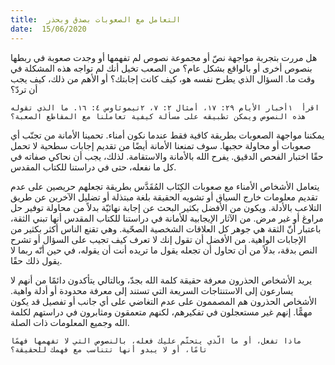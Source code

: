 ```yaml
---
title:  التعامل مع الصعوبات بصدق وبحذر
date:  15/06/2020
---
```


هل مررت بتجربة مواجهة نصّ أو مجموعة نصوص لم تفهمها أو وجدت صعوبة في ربطها بنصوص أخرى أو بالواقع بشكل عام؟ من الصعب تخيل أنك لم تواجه هذه المشكلة في وقت ما. السؤال الذي يطرح نفسه هو، كيف كانت إجابتك؟ أو الأهم من ذلك، كيف يجب أن تردّ؟

`اقرأ  ١أخبار الأيام ٢٩: ١٧، أمثال ٢: ٧، ٢تيموثاوس ٤: ١٦. ما الذي تقوله هذه النصوص ويمكن تطبيقه على مسألة كيفية تعاملنا مع المقاطع الصعبة؟`

يمكننا مواجهة الصعوبات بطريقة كافية فقط عندما نكون أمناء. تحمينا الأمانة من تجنّب أي صعوبات أو محاولة حجبها. سوف تمنعنا الأمانة أيضًا من تقديم إجابات سطحية لا تحمل حقًا اختبار الفحص الدقيق. يفرح الله بالأمانة والاستقامة. لذلك، يجب أن نحاكي صفاته في كل ما نفعله، حتى في دراستنا للكتاب المقدس.

يتعامل الأشخاص الأمناء مع صعوبات الكِتَاب المُقَدَّس بطريقة تجعلهم حريصين على عدم تقديم معلومات خارج السياق أو تشويه الحقيقة بلغة مبتذلة أو تضليل الآخرين عن طريق التلاعب بالأدلة. ويكون من الأفضل بكثير البحث عن إجابة نهائيّة بدلاً من محاولة توفير حل مراوغ أو غير مرض. من الآثار الإيجابية للأمانة في دراستنا للكتاب المقدس أنها تبني الثقة، باعتبار أنّ الثقة هي جوهر كل العلاقات الشخصية الصحّية. وهي تقنع الناس أكثر بكثير من الإجابات الواهية. من الأفضل أن تقول إنك لا تعرف كيف تجيب على السؤال أو تشرح النص بدقة، بدلاً من أن تحاول أن تجعله يقول ما تريده أنت أن يقوله، في حين أنّه ربما لا يقول ذلك حقًا.

يريد الأشخاص الحذرون معرفة حقيقة كلمة الله بجدّ، وبالتالي يتأكدون دائمًا من أنهم لا يسارعون إلى الاستنتاجات السريعة التي تستند إلى معرفة محدودة أو أدلة واهية. الأشخاص الحذرون هم المصممون على عدم التغاضي على أي جانب أو تفصيل قد يكون مهمًّا. إنهم غير مستعجلون في تفكيرهم، لكنهم متعمقون ومثابرون في دراستهم لكلمة الله وجميع المعلومات ذات الصلة.

`ماذا تفعل، أو ما الّذي يتحتّم عليك فعله، بالنصوص التي لا تفهمها فهمًا تامًا، أو لا يبدو أنها تتناسب مع فهمك للحقيقة؟`